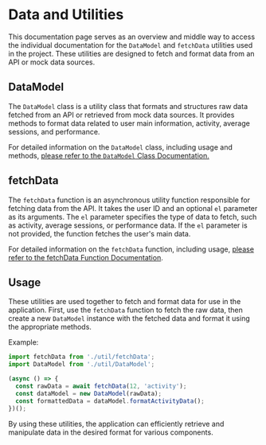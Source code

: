 # Data and Utilities
This documentation page serves as an overview and middle way to access the individual documentation for the ``DataModel`` and ``fetchData`` utilities used in the project. These utilities are designed to fetch and format data from an API or mock data sources.

## DataModel
The ``DataModel`` class is a utility class that formats and structures raw data fetched from an API or retrieved from mock data sources. It provides methods to format data related to user main information, activity, average sessions, and performance.

For detailed information on the ``DataModel`` class, including usage and methods, [please refer to the ``DataModel`` Class Documentation.](datamodel.md)

## fetchData
The ``fetchData`` function is an asynchronous utility function responsible for fetching data from the API. It takes the user ID and an optional ``el`` parameter as its arguments. The ``el`` parameter specifies the type of data to fetch, such as activity, average sessions, or performance data. If the ``el`` parameter is not provided, the function fetches the user's main data.

For detailed information on the ``fetchData`` function, including usage, [please refer to the fetchData Function Documentation](fetchdata.md).

## Usage
These utilities are used together to fetch and format data for use in the application. First, use the ``fetchData`` function to fetch the raw data, then create a new ``DataModel`` instance with the fetched data and format it using the appropriate methods.

Example:

```jsx
import fetchData from './util/fetchData';
import DataModel from './util/DataModel';

(async () => {
  const rawData = await fetchData(12, 'activity');
  const dataModel = new DataModel(rawData);
  const formattedData = dataModel.formatActivityData();
})();

```

By using these utilities, the application can efficiently retrieve and manipulate data in the desired format for various components.